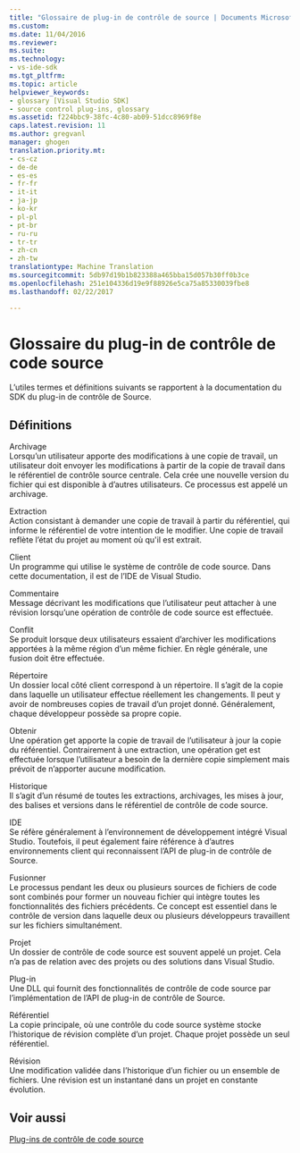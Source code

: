 ```yaml
---
title: "Glossaire de plug-in de contrôle de source | Documents Microsoft"
ms.custom: 
ms.date: 11/04/2016
ms.reviewer: 
ms.suite: 
ms.technology:
- vs-ide-sdk
ms.tgt_pltfrm: 
ms.topic: article
helpviewer_keywords:
- glossary [Visual Studio SDK]
- source control plug-ins, glossary
ms.assetid: f224bbc9-38fc-4c80-ab09-51dcc8969f8e
caps.latest.revision: 11
ms.author: gregvanl
manager: ghogen
translation.priority.mt:
- cs-cz
- de-de
- es-es
- fr-fr
- it-it
- ja-jp
- ko-kr
- pl-pl
- pt-br
- ru-ru
- tr-tr
- zh-cn
- zh-tw
translationtype: Machine Translation
ms.sourcegitcommit: 5db97d19b1b823388a465bba15d057b30ff0b3ce
ms.openlocfilehash: 251e104336d19e9f88926e5ca75a85330039fbe8
ms.lasthandoff: 02/22/2017

---
```

# <a name="source-control-plug-in-glossary"></a>Glossaire du plug-in de contrôle de code source
L’utiles termes et définitions suivants se rapportent à la documentation du SDK du plug-in de contrôle de Source.  
  
## <a name="definitions"></a>Définitions  
 Archivage  
 Lorsqu’un utilisateur apporte des modifications à une copie de travail, un utilisateur doit envoyer les modifications à partir de la copie de travail dans le référentiel de contrôle source centrale. Cela crée une nouvelle version du fichier qui est disponible à d’autres utilisateurs. Ce processus est appelé un archivage.  
  
 Extraction  
 Action consistant à demander une copie de travail à partir du référentiel, qui informe le référentiel de votre intention de le modifier. Une copie de travail reflète l’état du projet au moment où qu'il est extrait.  
  
 Client  
 Un programme qui utilise le système de contrôle de code source. Dans cette documentation, il est de l’IDE de Visual Studio.  
  
 Commentaire  
 Message décrivant les modifications que l’utilisateur peut attacher à une révision lorsqu’une opération de contrôle de code source est effectuée.  
  
 Conflit  
 Se produit lorsque deux utilisateurs essaient d’archiver les modifications apportées à la même région d’un même fichier. En règle générale, une fusion doit être effectuée.  
  
 Répertoire  
 Un dossier local côté client correspond à un répertoire. Il s’agit de la copie dans laquelle un utilisateur effectue réellement les changements. Il peut y avoir de nombreuses copies de travail d’un projet donné. Généralement, chaque développeur possède sa propre copie.  
  
 Obtenir  
 Une opération get apporte la copie de travail de l’utilisateur à jour la copie du référentiel. Contrairement à une extraction, une opération get est effectuée lorsque l’utilisateur a besoin de la dernière copie simplement mais prévoit de n’apporter aucune modification.  
  
 Historique  
 Il s’agit d’un résumé de toutes les extractions, archivages, les mises à jour, des balises et versions dans le référentiel de contrôle de code source.  
  
 IDE  
 Se réfère généralement à l’environnement de développement intégré Visual Studio. Toutefois, il peut également faire référence à d’autres environnements client qui reconnaissent l’API de plug-in de contrôle de Source.  
  
 Fusionner  
 Le processus pendant les deux ou plusieurs sources de fichiers de code sont combinés pour former un nouveau fichier qui intègre toutes les fonctionnalités des fichiers précédents. Ce concept est essentiel dans le contrôle de version dans laquelle deux ou plusieurs développeurs travaillent sur les fichiers simultanément.  
  
 Projet  
 Un dossier de contrôle de code source est souvent appelé un projet. Cela n’a pas de relation avec des projets ou des solutions dans Visual Studio.  
  
 Plug-in  
 Une DLL qui fournit des fonctionnalités de contrôle de code source par l’implémentation de l’API de plug-in de contrôle de Source.  
  
 Référentiel  
 La copie principale, où une contrôle du code source système stocke l’historique de révision complète d’un projet. Chaque projet possède un seul référentiel.  
  
 Révision  
 Une modification validée dans l’historique d’un fichier ou un ensemble de fichiers. Une révision est un instantané dans un projet en constante évolution.  
  
## <a name="see-also"></a>Voir aussi  
 [Plug-ins de contrôle de code source](../extensibility/source-control-plug-ins.md)
